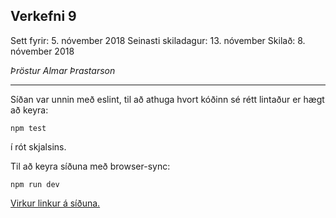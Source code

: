 ## Verkefni 9
Sett fyrir: 5. nóvember 2018
Seinasti skiladagur: 13. nóvember
Skilað: 8. nóvember 2018

*Þröstur Almar Þrastarson*

---

Síðan var unnin með eslint, til að athuga hvort kóðinn sé rétt lintaður er hægt að keyra:

    npm test
í rót skjalsins.


Til að keyra síðuna með browser-sync:
  

    npm run dev

[Virkur linkur á síðuna.](https://notendur.hi.is/~thth168/vefforritun/verkefni9/)
